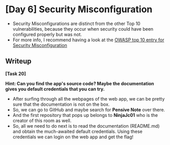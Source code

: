# [Day 6] Security Misconfiguration

- Security Misconfigurations are distinct from the other Top 10 vulnerabilities, because they occur when security could have been configured properly but was not.
- For more info, I recommend having a look at the [OWASP top 10 entry for Security Misconfiguration](https://owasp.org/www-project-top-ten/OWASP_Top_Ten_2017/Top_10-2017_A6-Security_Misconfiguration)

## Writeup
**[Task 20]**

 **Hint: Can you find the app's source code? Maybe the documentation gives you default credentials that you can try.**
 
- After surfing through all the webpages of the web app, we can be pretty sure that the documentation is not on the box.
- So, we can go to GitHub and maybe search for **Pensive Note** over there. 
- And the first repository that pops up belongs to **NinjaJc01** who is the creator of this room as well. 
- So, all we need to do next is to read the documentation (README.md) and obtain the much-awaited default credentials. Using these credentials we can login on the web app and get the flag!
